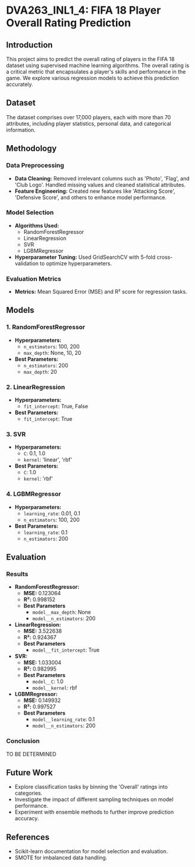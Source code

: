 # DVA263_INL1_4: FIFA 18 Player Overall Rating Prediction

## Introduction

This project aims to predict the overall rating of players in the FIFA 18 dataset using supervised machine learning algorithms. The overall rating is a critical metric that encapsulates a player's skills and performance in the game. We explore various regression models to achieve this prediction accurately.

## Dataset

The dataset comprises over 17,000 players, each with more than 70 attributes, including player statistics, personal data, and categorical information.

## Methodology

### Data Preprocessing

- **Data Cleaning:** Removed irrelevant columns such as 'Photo', 'Flag', and 'Club Logo'. Handled missing values and cleaned statistical attributes.
- **Feature Engineering:** Created new features like 'Attacking Score', 'Defensive Score', and others to enhance model performance.

### Model Selection

- **Algorithms Used:**
  - RandomForestRegressor
  - LinearRegression
  - SVR
  - LGBMRegressor
- **Hyperparameter Tuning:** Used GridSearchCV with 5-fold cross-validation to optimize hyperparameters.

### Evaluation Metrics

- **Metrics:** Mean Squared Error (MSE) and R² score for regression tasks.

## Models

### 1. RandomForestRegressor

- **Hyperparameters:**
  - `n_estimators`: 100, 200
  - `max_depth`: None, 10, 20
- **Best Parameters:**
  - `n_estimators`: 200
  - `max_depth`: 20

### 2. LinearRegression

- **Hyperparameters:**
  - `fit_intercept`: True, False
- **Best Parameters:**
  - `fit_intercept`: True

### 3. SVR

- **Hyperparameters:**
  - `C`: 0.1, 1.0
  - `kernel`: 'linear', 'rbf'
- **Best Parameters:**
  - `C`: 1.0
  - `kernel`: 'rbf'

### 4. LGBMRegressor

- **Hyperparameters:**
  - `learning_rate`: 0.01, 0.1
  - `n_estimators`: 100, 200
- **Best Parameters:**
  - `learning_rate`: 0.1
  - `n_estimators`: 200

## Evaluation

### Results

- **RandomForestRegressor:**
  - **MSE:** 0.123064
  - **R²:** 0.998152
  - **Best Parameters**
    - `model__max_depth`: None
    - `model__n_estimators`: 200
- **LinearRegression:**
  - **MSE:** 3.522638	
  - **R²:** 0.924367
  - **Best Parameters**
    - `model__fit_intercept`: True
- **SVR:** 
  - **MSE:** 1.033004	
  - **R²:** 0.982995
  - **Best Parameters**
    - `model__C`: 1.0
    - `model__kernel`: rbf
- **LGBMRegressor:**
  - **MSE:** 0.149932	
  - **R²:** 0.997527
  - **Best Parameters**
    - `model__learning_rate`: 0.1
    - `model__n_estimators`: 200

### Conclusion

TO BE DETERMINED 

## Future Work

- Explore classification tasks by binning the 'Overall' ratings into categories.
- Investigate the impact of different sampling techniques on model performance.
- Experiment with ensemble methods to further improve prediction accuracy.

## References

- Scikit-learn documentation for model selection and evaluation.
- SMOTE for imbalanced data handling.
